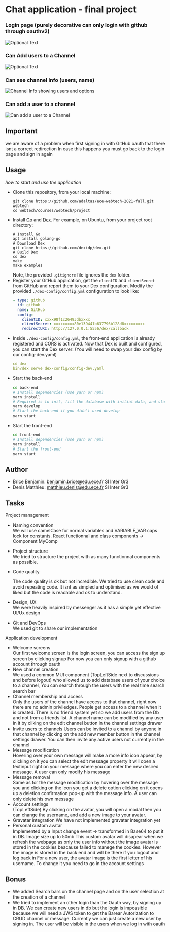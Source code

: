 # Chat application - final project

### Login page (purely decorative can only login with github through oauthv2)
![Optional Text](../master/appScreenshot/Home.png)

### Can Add users to a Channel
![Optional Text](../master/appScreenshot/ChatApp.png)

### Can see channel Info (users, name)
![Channel Info showing users and options](../master/appScreenshot/ChannelInfo.png)

### Can add a user to a channel
![Can add a user to a Channel](../master/appScreenshot/AddUser.png)

## Important

we are aware of a problem when first signing in with GitHub oauth that there isnt a correct redirection
In case this happens you must go back to the login page and sign in again

## Usage

_how to start and use the application_

- Clone this repository, from your local machine:
  ```
  git clone https://github.com/adaltas/ece-webtech-2021-fall.git webtech
  cd webtech/courses/webtech/project
  ```
- Install [Go](https://golang.org/) and [Dex](https://dexidp.io/docs/getting-started/). For example, on Ubuntu, from your project root directory:
  ```
  # Install Go
  apt install golang-go
  # Download Dex
  git clone https://github.com/dexidp/dex.git
  # Build Dex
  cd dex
  make
  make examples
  ```
  Note, the provided `.gitignore` file ignores the `dex` folder.
- Register your GitHub application, get the `clientID` and `clientSecret` from GitHub and report them to your Dex configuration. Modify the provided `./dex-config/config.yml` configuration to look like:
  ```yaml
  - type: github
    id: github
    name: GitHub
    config:
      clientID: xxxx98f1c26493dbxxxx
      clientSecret: xxxxxxxxx80e139441b637796b128d8xxxxxxxxx
      redirectURI: http://127.0.0.1:5556/dex/callback
  ```
- Inside `./dex-config/config.yml`, the front-end application is already registered and CORS is activated. Now that Dex is built and configured, you can start the Dex server: (You will need to swap your dex config by our config-dev.yaml)
  ```yaml
  cd dex
  bin/dex serve dex-config/config-dev.yaml
  ```
- Start the back-end
  ```bash
  cd back-end
  # Install dependencies (use yarn or npm)
  yarn install
  # Required is to init, fill the database with initial data, and start:
  yarn develop
  # Start the back-end if you didn't used develop
  yarn start
  ```
- Start the front-end
  ```bash
  cd front-end
  # Install dependencies (use yarn or npm)
  yarn install
  # Start the front-end
  yarn start
  ```

## Author

- Brice Benjamin: benjamin.brice@edu.ece.fr SI Inter Gr3
- Denis Matthieu: matthieu.denis@edu.ece.fr SI Inter Gr3

## Tasks

Project management

- Naming convention  
  We will use camelCase for normal variables
  and VARIABLE_VAR caps lock for constants.
  React functionnal and class components -> Component MyComp
- Project structure  
  We tried to structure the project with as many functionnal components as possible.
- Code quality  
 
  The code quality is ok but not incredible. We tried to use clean code and avoid repeating code. It isnt as simpled and optimised as we would of liked
  but the code is readable and ok to understand.
- Design, UX  
  We were heavily inspired by messenger as it has a simple yet effective UI/Ux design
- Git and DevOps  
  We used git to share our implementation

Application development

- Welcome screens  
  Our first welcome screen is the login screen, you can access the sign up screen by clicking signup
  For now you can only signup with a github account through oauth
- New channel creation  
  We used a common MUI component (TopLeftSide next to discussions and before logout) who allowed us to add database users of your choice to a channel,
  You can search through the users with the real time search search bar
- Channel membership and access  
  Only the users of the channel have access to that channel, right now there are no admin priviledges. People get access to a channel when it is created.
  There is no friend system yet so we add users from the Db and not from a friends list.
  A channel name can be modified by any user in it by cliking on the edit channel button in the channel settings drawer
- Invite users to channels 
  Users can be invited to a channel by anyone in that channel by clicking on the add new member button in the channel settings drawer. You can then invite any active users not currently in the channel
- Message modification  
  Hovering over your own message will make a more info icon appear, by clicking on it you can select the edit message property
  it will open a textinput right on your message where you can enter the new desired message.
  A user can only modify his message
- Message removal  
  Same as for the message modification by hovering over the message you and clicking on the icon you get a delete option
  clicking on it opens up a deletion confirmation pop-up with the message info.
  A user can only delete his own message
- Account settings  
  (TopLeftSide) By clicking on the avatar, you will open a modal then you can change the username, and add a new image to your avatar.
- Gravatar integration
  We have not implemented gravatar integration yet
- Personal custom avatar  
  Implemented by a Input change event -> transformed in Base64 to put it in DB. Image size up to 50mb
  This custom avatar will disapear when we refresh the webpage as only the user info without the image avatar is stored in the cookies beacause failed to manege the cookies.
  However the image is stored in the back end and will be there if you logout and log back in
  For a new user, the avatar image is the first letter of his username. To change it you need to go in the account settings

## Bonus

- We added Search bars on the channel page and on the user selection at the creation of a channel
- We tried to implement an other login than the Oauth way, by signing up in DB.  We can create new users in db but the login is impossible because we will need a JWS token to get the Barear Autorization to CRUD channel or message. Currently we can just create a new user by signing in.
The user will be visible in the users when we log in with oauth
